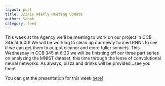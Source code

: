 ```yaml
---
layout: post
title: 3/2/16 Weekly Meeting Update
author: Sarah
category: feed
---
```


This week at the Agency we'll be meeting to work on our project in CCB 346 at 6:00! We will be working to clean up our newly formed RNNs to see if we can get them to output cleaner and more fuller sonnets. This Wednesday in CCB 345 at 6:30 we will be finishing off our three part series on analyzing the MNIST dataset; this time through the lense of convolutional neural networks. As always, pizza and drinks will be provided...see you then! 

You can get the presentation for this week [here!](https://docs.google.com/presentation/d/1XogVsOZ6DhTFFoMouE2m4uGzo028zyb7zFbQnR5uwUw/edit?usp=sharing)
